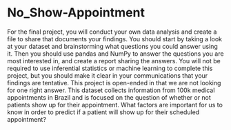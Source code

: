# No_Show-Appointment
For the final project, you will conduct your own data analysis and create a file to share that documents your findings. You should start by taking a look at your dataset and brainstorming what questions you could answer using it. Then you should use pandas and NumPy to answer the questions you are most interested in, and create a report sharing the answers. You will not be required to use inferential statistics or machine learning to complete this project, but you should make it clear in your communications that your findings are tentative. This project is open-ended in that we are not looking for one right answer.
This dataset collects information from 100k medical appointments in Brazil and is focused on the question of whether or not patients show up for their appointment. What factors are important for us to know in order to predict if a patient will show up for their scheduled appointment?
